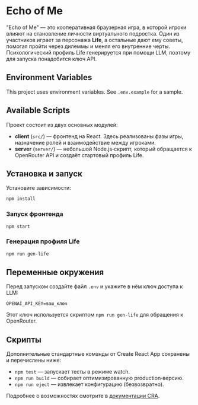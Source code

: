 # Echo of Me

"Echo of Me" — это кооперативная браузерная игра, в которой игроки влияют на становление личности виртуального подростка. Один из участников играет за персонажа **Life**, а остальные дают ему советы, помогая пройти через дилеммы и меняя его внутренние черты. Психологический профиль Life генерируется при помощи LLM, поэтому для запуска понадобится ключ API.

## Environment Variables

This project uses environment variables. See `.env.example` for a sample.

## Available Scripts
Проект состоит из двух основных модулей:

* **client** (`src/`) — фронтенд на React. Здесь реализованы фазы игры, назначение ролей и взаимодействие между игроками.
* **server** (`server/`) — небольшой Node.js‑скрипт, который обращается к OpenRouter API и создаёт стартовый профиль Life.

## Установка и запуск

Установите зависимости:

```bash
npm install
```

### Запуск фронтенда

```bash
npm start
```

### Генерация профиля Life

```bash
npm run gen-life
```

## Переменные окружения

Перед запуском создайте файл `.env` и укажите в нём ключ доступа к LLM:

```env
OPENAI_API_KEY=ваш_ключ
```

Этот ключ используется скриптом `npm run gen-life` для обращения к OpenRouter.

## Скрипты

Дополнительные стандартные команды от Create React App сохранены и перечислены ниже:

* `npm test` — запускает тесты в режиме watch.
* `npm run build` — собирает оптимизированную production‑версию.
* `npm run eject` — извлекает конфигурацию (безвозвратно).

Подробнее о возможностях смотрите в [документации CRA](https://facebook.github.io/create-react-app/docs/getting-started).
